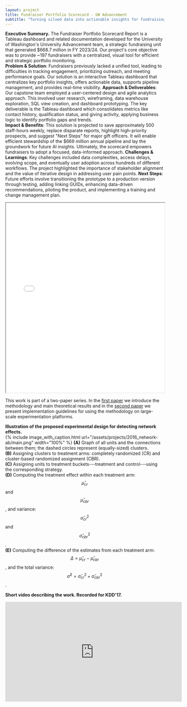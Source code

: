 ```yaml
---
layout: project
title: Fundraiser Portfolio Scorecard - UW Advancement
subtitle: "Turning siloed data into actionable insights for fundraising strategy"
---
```

<script src="https://cdn.mathjax.org/mathjax/latest/MathJax.js?config=TeX-AMS-MML_HTMLorMML" type="text/javascript"></script>

**Executive Summary.**
The Fundraiser Portfolio Scorecard Report is a Tableau dashboard and related documentation developed for the University of Washington's University Advancement team, a strategic fundraising unit that generated $668.7 million in FY 2023/24. Our project's core objective was to provide ~197 fundraisers with a centralized, visual tool for efficient and strategic portfolio monitoring. <br/>
**Problem & Solution**: Fundraisers previously lacked a unified tool, leading to difficulties in tracking engagement, prioritizing outreach, and meeting performance goals. Our solution is an interactive Tableau dashboard that centralizes key portfolio insights, offers actionable data, supports pipeline management, and provides real-time visibility.
**Approach & Deliverables**: Our capstone team employed a user-centered design and agile analytics approach. This involved user research, wireframing, data warehouse exploration, SQL view creation, and dashboard prototyping. The key deliverable is the Tableau dashboard which consolidates metrics like contact history, qualification status, and giving activity, applying business logic to identify portfolio gaps and trends.
<br/>
**Impact & Benefits**: This solution is projected to save approximately 500 staff-hours weekly, replace disparate reports, highlight high-priority prospects, and suggest "Next Steps" for major gift officers. It will enable efficient stewardship of the $669 million annual pipeline and lay the groundwork for future AI insights. Ultimately, the scorecard empowers fundraisers to adopt a focused, data-informed approach.
**Challenges & Learnings**: Key challenges included data complexities, access delays, evolving scope, and eventually  user adoption across hundreds of different workflows. The project highlighted the importance of stakeholder alignment and the value of iterative design in addressing user pain points.
**Next Steps**: Future efforts involve transitioning the prototype to a production version through testing, adding linking GUIDs, enhancing data-driven recommendations, piloting the product, and implementing a training and change management plan.

<iframe src="assets/projects/fundraiser_db/CSposter.pdf" width="100%" height="600px"></iframe>


This work is part of a two-paper series.
In the <a href="https://arxiv.org/abs/1704.01190" target="_blank">first paper</a> we introduce the methodology and main theoretical results and
in the <a href="{{ '/assets/publications/2017_detecting_network_effects/paper.pdf' | prepend: site.baseurl }}" target="_blank">second paper</a> we present implementation guidelines for using the methodology on large-scale experimentation platforms.

**Illustration of the proposed experimental design for detecting network effects.** <br/>
{%
	include image_with_caption.html
	url="/assets/projects/2016_network-ab/main.png"
	width="100%"
%}
**(A)** Graph of all units and the connections between them; the dashed circles represent (equally-sized) clusters. <br/>
**(B)** Assigning clusters to treatment arms: completely randomized (CR) and cluster-based randomized assignment (CBR). <br/>
**(C)** Assigning units to treatment buckets---treatment and control---using the corresponding strategy. <br/>
**(D)** Computing the treatment effect within each treatment arm: $$\hat \mu_{cr}$$ and $$\hat \mu_{cbr}$$, and variance: $$\hat \sigma^2_{cr}$$ and $$\hat \sigma^2_{cbr}$$. <br/>
**(E)** Computing the difference of the estimates from each treatment arm: $$\Delta = \hat \mu_{cr} - \hat \mu_{cbr}$$, and the total variance: $$\hat \sigma^2 = \hat \sigma^2_{cr} + \hat \sigma^2_{cbr}$$. <br/>

**Short video describing the work. Recorded for KDD'17.** <br/>
<iframe width="560" height="315" src="https://www.youtube.com/embed/E3yiKJCgLE4" frameborder="0" allowfullscreen></iframe>
